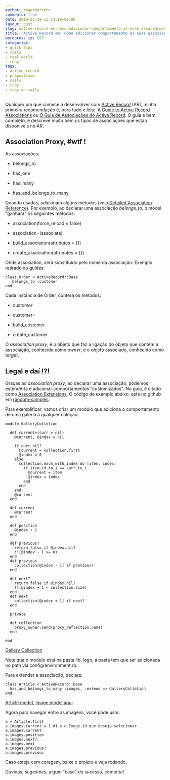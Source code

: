 ```yaml
---
author: rogerbarreto
comments: true
date: 2010-05-19 13:14:18+00:00
layout: post
slug: active-record-em-como-adicionar-comportamento-as-suas-associacoes
title: 'Active Record em: Como adicionar comportamento as suas associações'
wordpress_id: 657
categories:
- quick tips
- rails
- real world
- ruby
tags:
- active record
- pragmatismo
- rails
- ruby
- ruby on rails
---
```


Qualquer um que comece a desenvolver com [Active Record](http://api.rubyonrails.org/files/vendor/rails/activerecord/README.html) (AR), minha primeira recomendação é, para tudo e leia:  [A Guide to Active Record Associations](http://guides.rubyonrails.org/association_basics.html) ou [O Guia de Associações do Active Record](http://guias.rubyonrails.pro.br/association_basics.html). O guia é bem completo, e descreve muito bem os tipos de associações que estão disponíveis no AR.


## Association Proxy, #wtf !


As associações:



	
  * belongs_to

	
  * has_one

	
  * has_many

	
  * has_and_belongs_to_many


Quando usadas, adicionam alguns métodos (veja [Detailed Association Reference](http://guides.rubyonrails.org/association_basics.html#detailed-association-reference)). Por exemplo, ao declarar uma associação _belongs_to_, o model "ganhará" os seguintes métodos:



	
  * association(force_reload = false)

	
  * association=(associate)

	
  * build_association(attributes = {})

	
  * create_association(attributes = {})


Onde association, será substituído pelo nome da associação. Exemplo retirado do guides:

    
    class Order < ActiveRecord::Base
       belongs_to :customer
    end


Cada instância de Order, conterá os métodos:





	
  * customer

	
  * customer=

	
  * build_customer

	
  * create_customer


O _association proxy_, é o objeto que faz a ligação do objeto que contém a associação, conhecido como _owner_, e o objeto associado, conhecido como _target_.


## Legal e daí !?!


Graças ao _association proxy_, ao declarar uma associação, podemos extendê-la e adicionar comportamentos "customizados". No guia, é citado como [Association Extensions](http://guides.rubyonrails.org/association_basics.html#association-extensions). O código de exemplo abaixo, está no github em [random-samples](http://github.com/rogerleite/random-samples).

Para exemplificar, vamos criar um modulo que adiciona o comportamento de uma galeria a qualquer coleção.


    
    
    module GalleryColletion
    
      def current=(curr = nil)
        @current, @index = nil
    
        if curr.nil?
          @current = collection.first
          @index = 0
        else
          collection.each_with_index do |item, index|
            if item.id.to_i == curr.to_i
              @current = item
              @index = index
            end
          end
        end
        @current
      end
    
      def current
        @current
      end
    
      def position
        @index + 1
      end
    
      def previous?
        return false if @index.nil?
        !!(@index - 1 >= 0)
      end
      def previous
        collection[@index - 1] if previous?
      end
    
      def next?
        return false if @index.nil?
        !!(@index + 1 < collection.size)
      end
      def next
        collection[@index + 1] if next?
      end
    
      private
    
      def collection
        proxy_owner.send(proxy_reflection.name)
      end
    
    end
    


[Gallery Collection](http://github.com/rogerleite/random-samples/blob/master/association_extend/lib/extensions/gallery_collection.rb)

Note que o modulo está na pasta lib, logo, a pasta tem que ser adicionada no path via config/environment.rb.

Para extender a associação, declare:


    
    
    class Article < ActiveRecord::Base
      has_and_belongs_to_many :images, :extend => GalleryColletion
    end
    


[Article model](http://github.com/rogerleite/random-samples/blob/master/association_extend/app/models/article.rb), [Image model aqui](http://github.com/rogerleite/random-samples/blob/master/association_extend/app/models/image.rb).

Agora para navegar entre as imagens, você pode usar:

    
    a = Article.first
    a.images.current = 1 #1 e o Image.id que deseja selecionar
    a.images.current
    a.images.position
    a.images.next?
    a.images.next
    a.images.previous?
    a.images.previous


Caso esteja com coragem, baixe o projeto e veja rodando.

Dúvidas, sugestões, algum "case" de sucesso, comente!
